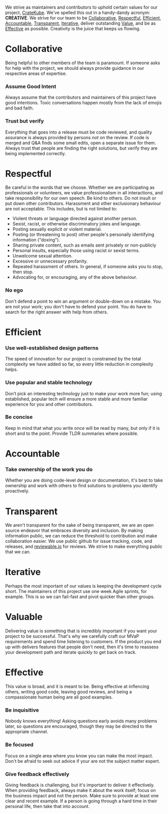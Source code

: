 We strive as maintainers and contributors to uphold certain values for our project, [CrateKube](https://github.com/cratekube/cratekube). We've spelled this out in a handy-dandy acronym: **CREATIVE**.  We strive for our team to be [Collaborative](#Collaborative), [Respectful](#Respectful), [Efficient](#Efficient), [Accountable](#Accountable), [Transparent](#Transparent), [Iterative](#Iterative), deliver outstanding [Value](#Value), and be as [Effective](#Effective) as possible.  Creativity is the juice that keeps us flowing.

# Collaborative
Being helpful to other members of the team is paramount.  If someone asks for help with the project, we should always provide guidance in our respective areas of expertise.  

### Assume Good Intent
Always assume that the contributors and maintainers of this project have good intentions.  Toxic conversations happen mostly from the lack of emojis and bad faith.

### Trust but verify
Everything that goes into a release must be code reviewed, and quality assurance is always provided by persons _not_ on the review.  If code is merged and Q&A finds some small edits, open a separate issue for them.  Always trust that people are finding the right solutions, but verify they are being implemented correctly.

# Respectful
Be careful in the words that we choose. Whether we are participating as professionals or volunteers, we value professionalism in all interactions, and take responsibility for our own speech. Be kind to others. Do not insult or put down other contributors. Harassment and other exclusionary behaviour are not acceptable. This includes, but is not limited to:

- Violent threats or language directed against another person.
- Sexist, racist, or otherwise discriminatory jokes and language.
- Posting sexually explicit or violent material.
- Posting (or threatening to post) other people's personally identifying information ("doxing").
- Sharing private content, such as emails sent privately or non-publicly
- Personal insults, especially those using racist or sexist terms.
- Unwelcome sexual attention.
- Excessive or unnecessary profanity.
- Repeated harassment of others. In general, if someone asks you to stop, then stop.
- Advocating for, or encouraging, any of the above behaviour.

### No ego
Don't defend a point to win an argument or double-down on a mistake. You are not your work; you don't have to defend your point. You do have to search for the right answer with help from others.

# Efficient

### Use well-established design patterns
The speed of innovation for our project is constrained by the total complexity we have added so far, so every little reduction in complexity helps. 

### Use popular and stable technology
Don’t pick an interesting technology just to make your work more fun; using established, popular tech will ensure a more stable and more familiar experience for you and other contributors.

### Be concise
Keep in mind that what you write once will be read by many, but only if it is short and to the point.  Provide TLDR summaries where possible.

# Accountable

### Take ownership of the work you do
Whether you are doing code-level design or documentation, it's best to take ownership and work with others to find solutions to problems you identify proactively.

# Transparent

We aren't transparent for the sake of being transparent, we are an open source endeavor that embraces diversity and inclusion.  By making information public, we can reduce the threshold to contribution and make collaboration easier. We use public github for issue tracking, code, and releases, and [reviewable.io](https://reviewable.io) for reviews.  We strive to make everything public that we can.

# Iterative

Perhaps the most important of our values is keeping the development cycle short.  The maintainers of this project use one week Agile sprints, for example.  This is so we can fail-fast and pivot quicker than other groups.  

# Valuable

Delivering value is something that is incredibly important if you want your project to be successful.  That's why we carefully craft our MVaP requirements and spend time listening to customers.  If the product you end up with delivers features that people don't need, then it's time to reassess your development path and iterate quickly to get back on track.

# Effective
This value is broad, and it is meant to be.  Being effective at inflencing others, writing good code, leaving good reviews, and being a compassionate human being are all good examples.  

### Be inquisitive
Nobody knows everything! Asking questions early avoids many problems later, so questions are encouraged, though they may be directed to the appropriate channel.

### Be focused 
Focus on a single area where you know you can make the most impact.  Don't be afraid to seek out advice if your are not the subject matter expert.

### Give feedback effectively
Giving feedback is challenging, but it's important to deliver it effectively. When providing feedback, always make it about the work itself; focus on the business impact and not the person. Make sure to provide at least one clear and recent example. If a person is going through a hard time in their personal life, then take that into account. 